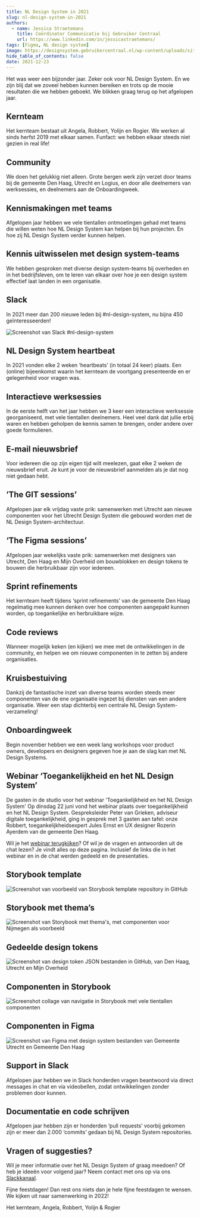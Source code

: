 ```yaml
---
title: NL Design System in 2021
slug: nl-design-system-in-2021
authors:
  - name: Jessica Straetemans
    title: Coördinator Communicatie bij Gebruiker Centraal
    url: https://www.linkedin.com/in/jessicastraetemans/
tags: [Figma, NL design system]
image: https://designsystem.gebruikercentraal.nl/wp-content/uploads/sites/26/2021/12/2021.jpeg
hide_table_of_contents: false
date: 2021-12-23
---
```


Het was weer een bijzonder jaar. Zeker ook voor NL Design System. En we zijn blij dat we zoveel hebben kunnen bereiken en trots op de mooie resultaten die we hebben geboekt. We blikken graag terug op het afgelopen jaar.

<!-- truncate -->

## Kernteam

Het kernteam bestaat uit Angela, Robbert, Yolijn en Rogier. We werken al sinds herfst 2019 met elkaar samen. Funfact: we hebben elkaar steeds niet gezien in real life!

## Community

We doen het gelukkig niet alleen. Grote bergen werk zijn verzet door teams bij de gemeente Den Haag, Utrecht en Logius, en door alle deelnemers van werksessies, en deelnemers aan de Onboardingweek.

## Kennismakingen met teams

Afgelopen jaar hebben we vele tientallen ontmoetingen gehad met teams die willen weten hoe NL Design System kan helpen bij hun projecten. En hoe zij NL Design System verder kunnen helpen.

## Kennis uitwisselen met design system-teams

We hebben gesproken met diverse design system-teams bij overheden en in het bedrijfsleven, om te leren van elkaar over hoe je een design system effectief laat landen in een organisatie.

## Slack

In 2021 meer dan 200 nieuwe leden bij #nl-design-system, nu bijna 450 geïnteresseerden!

![Screenshot van Slack #nl-design-system](https://designsystem.gebruikercentraal.nl/wp-content/uploads/sites/26/2021/12/Schermafbeelding-2021-12-23-om-13.59.06-2048x740.png)

## NL Design System heartbeat

In 2021 vonden elke 2 weken ‘heartbeats’ (in totaal 24 keer) plaats. Een (online) bijeenkomst waarin het kernteam de voortgang presenteerde en er gelegenheid voor vragen was.

## Interactieve werksessies

In de eerste helft van het jaar hebben we 3 keer een interactieve werksessie georganiseerd, met vele tientallen deelnemers. Heel veel dank dat jullie erbij waren en hebben geholpen de kennis samen te brengen, onder andere over goede formulieren.

## E-mail nieuwsbrief

Voor iedereen die op zijn eigen tijd wilt meelezen, gaat elke 2 weken de nieuwsbrief eruit. Je kunt je voor de nieuwsbrief aanmelden als je dat nog niet gedaan hebt.

## ’The GIT sessions’

Afgelopen jaar elk vrijdag vaste prik: samenwerken met Utrecht aan nieuwe componenten voor het Utrecht Design System die gebouwd worden met de NL Design System-architectuur.

## ‘The Figma sessions’

Afgelopen jaar wekelijks vaste prik: samenwerken met designers van Utrecht, Den Haag en Mijn Overheid om bouwblokken en design tokens te bouwen die herbruikbaar zijn voor iedereen.

## Sprint refinements

Het kernteam heeft tijdens ‘sprint refinements’ van de gemeente Den Haag regelmatig mee kunnen denken over hoe componenten aangepakt kunnen worden, op toegankelijke en herbruikbare wijze.

## Code reviews

Wanneer mogelijk keken (en kijken) we mee met de ontwikkelingen in de community, en helpen we om nieuwe componenten in te zetten bij andere organisaties.

## Kruisbestuiving

Dankzij de fantastische inzet van diverse teams worden steeds meer componenten van de ene organisatie ingezet bij diensten van een andere organisatie. Weer een stap dichterbij een centrale NL Design System-verzameling!

## Onboardingweek

Begin november hebben we een week lang workshops voor product owners, developers en designers gegeven hoe je aan de slag kan met NL Design Systems.

## Webinar ‘Toegankelijkheid en het NL Design System’

De gasten in de studio voor het webinar 'Toegankelijkheid en het NL Design System'
Op dinsdag 22 juni vond het webinar plaats over toegankelijkheid en het NL Design System. Gespreksleider Peter van Grieken, adviseur digitale toegankelijkheid, ging in gesprek met 3 gasten aan tafel: onze Robbert, toegankelijkheidsexpert Jules Ernst en UX designer Rozerin Ayerdem van de gemeente Den Haag.

Wil je het [webinar terugkijken](https://www.gebruikercentraal.nl/blog/terugblik-op-webinar-toegankelijkheid-en-het-nl-design-system/)? Of wil je de vragen en antwoorden uit de chat lezen? Je vindt alles op deze pagina. Inclusief de links die in het webinar en in de chat werden gedeeld en de presentaties.

## Storybook template

![Screenshot van voorbeeld van Storybook template repository in GitHub](https://designsystem.gebruikercentraal.nl/wp-content/uploads/sites/26/2021/12/Template-2048x1021.png)

## Storybook met thema’s

![Screenshot van Storybook met thema's, met componenten voor Nijmegen als voorbeeld](https://designsystem.gebruikercentraal.nl/wp-content/uploads/sites/26/2021/12/Schermafbeelding-2021-12-23-om-14.33.24-1536x537.png)

## Gedeelde design tokens

![Screenshot van design token JSON bestanden in GitHub, van Den Haag, Utrecht en Mijn Overheid](https://designsystem.gebruikercentraal.nl/wp-content/uploads/sites/26/2021/12/Schermafbeelding-2021-12-23-om-14.34.57-1536x1061.png)

## Componenten in Storybook

![Screenshot collage van navigatie in Storybook met vele tientallen componenten](https://designsystem.gebruikercentraal.nl/wp-content/uploads/sites/26/2021/12/Schermafbeelding-2021-12-23-om-14.38.32.png)

## Componenten in Figma

![Screenshot van Figma met design system bestanden van Gemeente Utrecht en Gemeente Den Haag](https://designsystem.gebruikercentraal.nl/wp-content/uploads/sites/26/2021/12/Schermafbeelding-2021-12-23-om-14.40.53-1425x600.png)

## Support in Slack

Afgelopen jaar hebben we in Slack honderden vragen beantwoord via direct messages in chat en via videobellen, zodat ontwikkelingen zonder problemen door kunnen.

## Documentatie en code schrijven

Afgelopen jaar hebben zijn er honderden ‘pull requests’ voorbij gekomen zijn er meer dan 2.000 ‘commits’ gedaan bij NL Design System repositories.

## Vragen of suggesties?

Wil je meer informatie over het NL Design System of graag meedoen? Of heb je ideeën voor volgend jaar? Neem contact met ons op via ons [Slackkanaal](https://praatmee.codefor.nl).

Fijne feestdagen!
Dan rest ons niets dan je hele fijne feestdagen te wensen. We kijken uit naar samenwerking in 2022!

Het kernteam,
Angela, Robbert, Yolijn & Rogier
